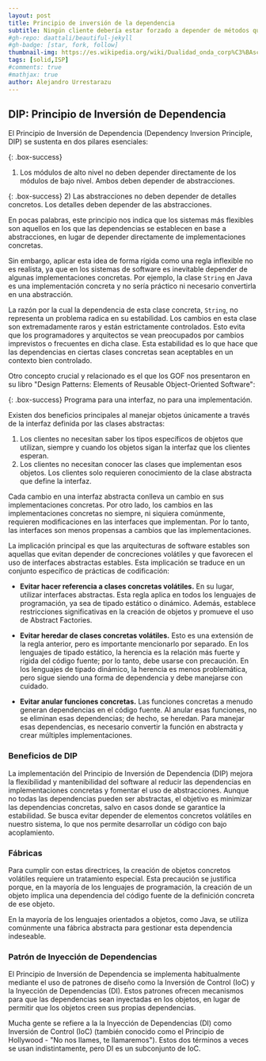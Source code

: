 ```yaml
---
layout: post
title: Principio de inversión de la dependencia 
subtitle: Ningún cliente debería estar forzado a depender de métodos que no usa
#gh-repo: daattali/beautiful-jekyll
#gh-badge: [star, fork, follow]
thumbnail-img: https://es.wikipedia.org/wiki/Dualidad_onda_corp%C3%BAsculo#/media/Archivo:Dualite.jpg
tags: [solid,ISP]
#comments: true
#mathjax: true
author: Alejandro Urrestarazu
---
```


## DIP: Principio de Inversión de Dependencia

El Principio de Inversión de Dependencia (Dependency Inversion Principle, DIP) se sustenta en dos pilares esenciales:


{: .box-success}
1) Los módulos de alto nivel no deben depender directamente de los módulos de bajo nivel. Ambos deben depender de abstracciones.


{: .box-success}
2) Las abstracciones no deben depender de detalles concretos. Los detalles deben depender de las abstracciones.


En pocas palabras, este principio nos indica que los sistemas más flexibles son aquellos en los que las dependencias se establecen en base a abstracciones, en lugar de depender directamente de implementaciones concretas.


Sin embargo, aplicar esta idea de forma rígida como una regla inflexible no es realista, ya que en los sistemas de software es inevitable depender de algunas implementaciones concretas. Por ejemplo, la clase `String` en Java es una implementación concreta y no sería práctico ni necesario convertirla en una abstracción. 

La razón por la cual la dependencia de esta clase concreta, `String`, no representa un problema radica en su estabilidad. Los cambios en esta clase son extremadamente raros y están estrictamente controlados. Esto evita que los programadores y arquitectos se vean preocupados por cambios imprevistos o frecuentes en dicha clase. 
Esta estabilidad es lo que hace que las dependencias en ciertas clases concretas sean aceptables en un contexto bien controlado.

Otro concepto crucial y relacionado es el que los GOF nos presentaron en su libro "Design Patterns: Elements of Reusable Object-Oriented Software":

{: .box-success}
Programa para una interfaz, no para una implementación.

Existen dos beneficios principales al manejar objetos únicamente a través de la interfaz definida por las clases abstractas:

1. Los clientes no necesitan saber los tipos específicos de objetos que utilizan, siempre y cuando los objetos sigan la interfaz que los clientes esperan.
2. Los clientes no necesitan conocer las clases que implementan esos objetos. Los clientes solo requieren conocimiento de la clase abstracta que define la interfaz.

Cada cambio en una interfaz abstracta conlleva un cambio en sus implementaciones concretas. Por otro lado, los cambios en las implementaciones concretas no siempre, ni siquiera comúnmente, requieren modificaciones en las interfaces que implementan. Por lo tanto, las interfaces son menos propensas a cambios que las implementaciones.


La implicación principal es que las arquitecturas de software estables son aquellas que evitan depender de concreciones volátiles y que favorecen el uso de interfaces abstractas estables. Esta implicación se traduce en un conjunto específico de prácticas de codificación:

* **Evitar hacer referencia a clases concretas volátiles.** En su lugar, utilizar interfaces abstractas. Esta regla aplica en todos los lenguajes de programación, ya sea de tipado estático o dinámico. Además, establece restricciones significativas en la creación de objetos y promueve el uso de Abstract Factories.

* **Evitar heredar de clases concretas volátiles.** Esto es una extensión de la regla anterior, pero es importante mencionarlo por separado. En los lenguajes de tipado estático, la herencia es la relación más fuerte y rígida del código fuente; por lo tanto, debe usarse con precaución. En los lenguajes de tipado dinámico, la herencia es menos problemática, pero sigue siendo una forma de dependencia y debe manejarse con cuidado.

* **Evitar anular funciones concretas.** Las funciones concretas a menudo generan dependencias en el código fuente. Al anular esas funciones, no se eliminan esas dependencias; de hecho, se heredan. Para manejar esas dependencias, es necesario convertir la función en abstracta y crear múltiples implementaciones.




### Beneficios de DIP

La implementación del Principio de Inversión de Dependencia (DIP) mejora la flexibilidad y mantenibilidad del software al reducir las dependencias en implementaciones concretas y fomentar el uso de abstracciones. Aunque no todas las dependencias pueden ser abstractas, el objetivo es minimizar las dependencias concretas, salvo en casos donde se garantice la estabilidad. Se busca evitar depender de elementos concretos volátiles en nuestro sistema, lo que nos permite desarrollar un código con bajo acoplamiento.

### Fábricas

Para cumplir con estas directrices, la creación de objetos concretos volátiles requiere un tratamiento especial. Esta precaución se justifica porque, en la mayoría de los lenguajes de programación, la creación de un objeto implica una dependencia del código fuente de la definición concreta de ese objeto.

En la mayoría de los lenguajes orientados a objetos, como Java, se utiliza comúnmente una fábrica abstracta para gestionar esta dependencia indeseable.

### Patrón de Inyección de Dependencias

El Principio de Inversión de Dependencia se implementa habitualmente mediante el uso de patrones de diseño como la Inversión de Control (IoC) y la Inyección de Dependencias (DI). Estos patrones ofrecen mecanismos para que las dependencias sean inyectadas en los objetos, en lugar de permitir que los objetos creen sus propias dependencias.

Mucha gente se refiere a la la Inyección de Dependencias (DI) como Inversión de Control (IoC) (también conocido como el Principio de Hollywood - "No nos llames, te llamaremos"). 
Estos dos términos a veces se usan indistintamente, pero DI es un subconjunto de IoC. 